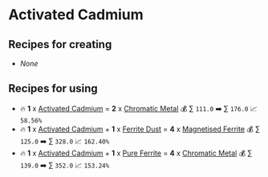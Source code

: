 # Activated Cadmium

## Recipes for creating

* _None_


## Recipes for using

* 🔥 **1** x [Activated Cadmium](<Activated Cadmium.md>) = **2** x [Chromatic Metal](<Chromatic Metal.md>) 💰 ∑ `111.0` ➡️ ∑ `176.0` 📈 `58.56%`
* 🔥 **1** x [Activated Cadmium](<Activated Cadmium.md>) + **1** x [Ferrite Dust](<Ferrite Dust.md>) = **4** x [Magnetised Ferrite](<Magnetised Ferrite.md>) 💰 ∑ `125.0` ➡️ ∑ `328.0` 📈 `162.40%`
* 🔥 **1** x [Activated Cadmium](<Activated Cadmium.md>) + **1** x [Pure Ferrite](<Pure Ferrite.md>) = **4** x [Chromatic Metal](<Chromatic Metal.md>) 💰 ∑ `139.0` ➡️ ∑ `352.0` 📈 `153.24%`
